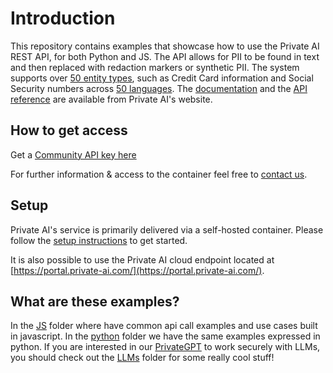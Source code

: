 # Introduction

This repository contains examples that showcase how to use the Private AI REST API, for both Python and JS. The API allows for PII to be found in text and then replaced with redaction markers or synthetic PII. The system supports over [50 entity types](https://docs.private-ai.com/entities/), such as Credit Card information and Social Security numbers across [50 languages](https://docs.private-ai.com/languages/). The [documentation](https://docs.private-ai.com/introduction) and the [API reference](https://docs.private-ai.com/reference/latest/operation/process_text_v3_process_text_post/) are available from Private AI's website.

## How to get access

Get a [Community API key here](https://portal.private-ai.com/)

For further information & access to the container feel free to [contact us](https://www.private-ai.com/da2t).

## Setup

Private AI's service is primarily delivered via a self-hosted container. Please follow the [setup instructions](https://docs.private-ai.com/installation/) to get started.

It is also possible to use the Private AI cloud endpoint located at [https://portal.private-ai.com/](https://portal.private-ai.com/).

## What are these examples?

In the [JS](./js/examples/) folder where have common api call examples and use cases built in javascript. In the [python](./python/examples/) folder we have the same examples expressed in python. If you are interested in our [PrivateGPT](https://www.private-ai.com/products/privategpt-headless/) to work securely with LLMs, you should check out the [LLMs](./python/LLM%20Examples/) folder for some really cool stuff!

